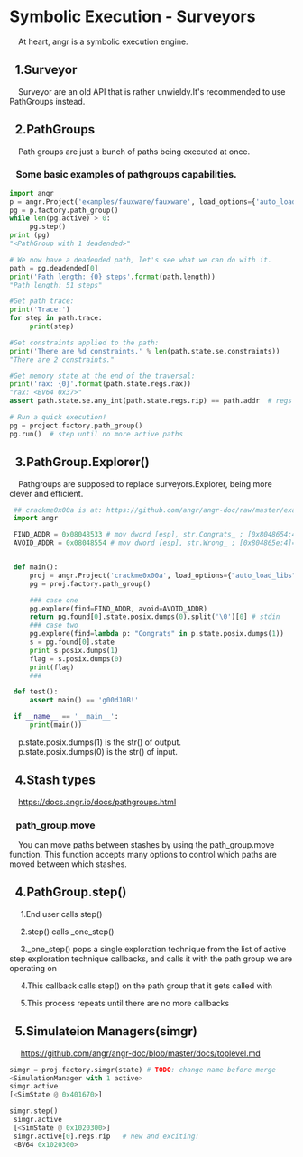 # Symbolic Execution - Surveyors
&nbsp;&nbsp;&nbsp;&nbsp;At heart, angr is a symbolic execution engine.

## &nbsp;&nbsp;1.Surveyor 
&nbsp;&nbsp;&nbsp;&nbsp;Surveyor are an old API that is rather unwieldy.It's recommended to use PathGroups instead.  
## &nbsp;&nbsp;2.PathGroups  
&nbsp;&nbsp;&nbsp;&nbsp;Path groups are just a bunch of paths being executed at once. 

### &nbsp;&nbsp; Some basic examples of pathgroups capabilities.    
 
   ```python
   import angr
   p = angr.Project('examples/fauxware/fauxware', load_options={'auto_load_libs': False})
   pg = p.factory.path_group()
   while len(pg.active) > 0:
        pg.step()
   print (pg)
   "<PathGroup with 1 deadended>"

   # We now have a deadended path, let's see what we can do with it.
   path = pg.deadended[0]
   print('Path length: {0} steps'.format(path.length))
   "Path length: 51 steps"

   #Get path trace:
   print('Trace:')
   for step in path.trace:
        print(step)

   #Get constraints applied to the path:
   print('There are %d constraints.' % len(path.state.se.constraints))
   "There are 2 constraints."   

   #Get memory state at the end of the traversal:
   print('rax: {0}'.format(path.state.regs.rax))
   "rax: <BV64 0x37>"
   assert path.state.se.any_int(path.state.regs.rip) == path.addr  # regs are BitVectors
   ```  

   ```python
   # Run a quick execution!
   pg = project.factory.path_group()
   pg.run()  # step until no more active paths
   ```
## &nbsp;&nbsp;3.PathGroup.Explorer() 
&nbsp;&nbsp;&nbsp;&nbsp;Pathgroups are supposed to replace surveyors.Explorer, being more clever and efficient.   

   ``` python
    ## crackme0x00a is at: https://github.com/angr/angr-doc/raw/master/examples/CSCI-4968-MBE/challenges/crackme0x00a/crackme0x00a
    import angr

    FIND_ADDR = 0x08048533 # mov dword [esp], str.Congrats_ ; [0x8048654:4]=0x676e6f43 LEA str.Congrats_ ; "Congrats!" @ 0x8048654
    AVOID_ADDR = 0x08048554 # mov dword [esp], str.Wrong_ ; [0x804865e:4]=0x6e6f7257 LEA str.Wrong_ ; "Wrong!" @ 0x804865e


    def main():
        proj = angr.Project('crackme0x00a', load_options={"auto_load_libs": False})
        pg = proj.factory.path_group()

        ### case one
        pg.explore(find=FIND_ADDR, avoid=AVOID_ADDR)
        return pg.found[0].state.posix.dumps(0).split('\0')[0] # stdin
        ### case two
        pg.explore(find=lambda p: "Congrats" in p.state.posix.dumps(1))
        s = pg.found[0].state
        print s.posix.dumps(1)
        flag = s.posix.dumps(0)
        print(flag)
        ###

    def test():
        assert main() == 'g00dJ0B!'

    if __name__ == '__main__':
        print(main())  
   ```  
&nbsp;&nbsp;&nbsp;&nbsp;p.state.posix.dumps(1) is the str() of output.  
&nbsp;&nbsp;&nbsp;&nbsp;p.state.posix.dumps(0) is the str() of input.

## &nbsp;&nbsp;4.Stash types  
&nbsp;&nbsp;&nbsp;&nbsp;https://docs.angr.io/docs/pathgroups.html


### &nbsp;&nbsp; path_group.move
&nbsp;&nbsp;&nbsp;&nbsp;You can move paths between stashes by using the path_group.move function. This function accepts many options to control which paths are moved between which stashes.  
## &nbsp;&nbsp;4.PathGroup.step()   

&nbsp;&nbsp;&nbsp;&nbsp; 1.End user calls step()

&nbsp;&nbsp;&nbsp;&nbsp; 2.step() calls _one_step()

&nbsp;&nbsp;&nbsp;&nbsp; 3._one_step() pops a single exploration technique from the list of active step exploration technique callbacks, and calls it with the path group we are operating on

&nbsp;&nbsp;&nbsp;&nbsp; 4.This callback calls step() on the path group that it gets called with

&nbsp;&nbsp;&nbsp;&nbsp; 5.This process repeats until there are no more callbacks

## &nbsp;&nbsp;5.Simulateion Managers(simgr)

&nbsp;&nbsp;&nbsp;&nbsp; https://github.com/angr/angr-doc/blob/master/docs/toplevel.md  
   ```python
   simgr = proj.factory.simgr(state) # TODO: change name before merge
   <SimulationManager with 1 active>
   simgr.active
   [<SimState @ 0x401670>]

   simgr.step()
    simgr.active
    [<SimState @ 0x1020300>]
    simgr.active[0].regs.rip   # new and exciting!
    <BV64 0x1020300>
   ```